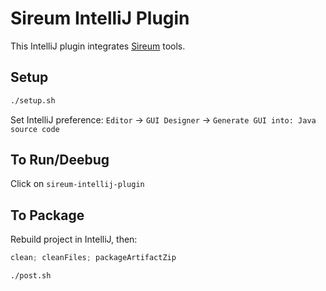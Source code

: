 # Sireum IntelliJ Plugin

This IntelliJ plugin integrates [Sireum](https://github.com/sireum/kekinian) tools.

## Setup

```bash
./setup.sh
```

Set IntelliJ preference: `Editor` -> `GUI Designer` -> `Generate GUI into: Java source code`

## To Run/Deebug

Click on `sireum-intellij-plugin`

## To Package

Rebuild project in IntelliJ, then:

```sbt
clean; cleanFiles; packageArtifactZip
```

```bash
./post.sh
```